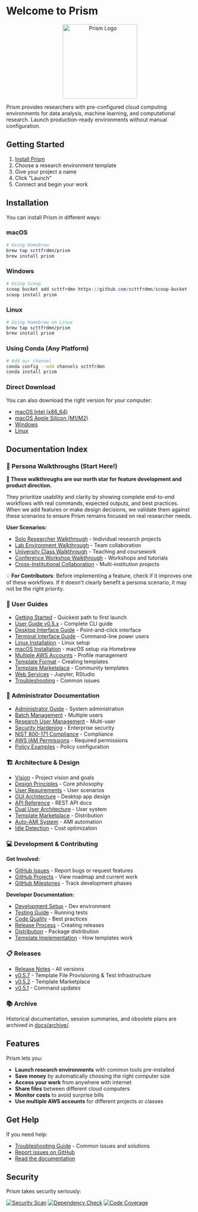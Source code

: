 # Welcome to Prism

<p align="center">
  <img src="images/prism-transparent.png" alt="Prism Logo" width="200">
</p>

Prism provides researchers with pre-configured cloud computing environments for data analysis, machine learning, and computational research. Launch production-ready environments without manual configuration.

## Getting Started

1. [Install Prism](#installation)
2. Choose a research environment template
3. Give your project a name
4. Click "Launch"
5. Connect and begin your work

## Installation

You can install Prism in different ways:

### macOS

```bash
# Using Homebrew
brew tap scttfrdmn/prism
brew install prism
```

### Windows

```powershell
# Using Scoop
scoop bucket add scttfrdmn https://github.com/scttfrdmn/scoop-bucket
scoop install prism
```

### Linux

```bash
# Using Homebrew on Linux
brew tap scttfrdmn/prism
brew install prism
```

### Using Conda (Any Platform)

```bash
# Add our channel
conda config --add channels scttfrdmn
conda install prism
```

### Direct Download

You can also download the right version for your computer:

- [macOS Intel (x86_64)](https://github.com/scttfrdmn/prism/releases/latest/download/prism-darwin-amd64.tar.gz)
- [macOS Apple Silicon (M1/M2)](https://github.com/scttfrdmn/prism/releases/latest/download/prism-darwin-arm64.tar.gz)
- [Windows](https://github.com/scttfrdmn/prism/releases/latest/download/prism-windows-amd64.zip)
- [Linux](https://github.com/scttfrdmn/prism/releases/latest/download/prism-linux-amd64.tar.gz)

## Documentation Index

### 👥 Persona Walkthroughs (Start Here!)

**🎯 These walkthroughs are our north star for feature development and product direction.**

They prioritize usability and clarity by showing complete end-to-end workflows with real commands, expected outputs, and best practices. When we add features or make design decisions, we validate them against these scenarios to ensure Prism remains focused on real researcher needs.

**User Scenarios:**

- [Solo Researcher Walkthrough](USER_SCENARIOS/01_SOLO_RESEARCHER_WALKTHROUGH.md) - Individual research projects
- [Lab Environment Walkthrough](USER_SCENARIOS/02_LAB_ENVIRONMENT_WALKTHROUGH.md) - Team collaboration
- [University Class Walkthrough](USER_SCENARIOS/03_UNIVERSITY_CLASS_WALKTHROUGH.md) - Teaching and coursework
- [Conference Workshop Walkthrough](USER_SCENARIOS/04_CONFERENCE_WORKSHOP_WALKTHROUGH.md) - Workshops and tutorials
- [Cross-Institutional Collaboration](USER_SCENARIOS/05_CROSS_INSTITUTIONAL_COLLABORATION_WALKTHROUGH.md) - Multi-institution projects

💡 **For Contributors**: Before implementing a feature, check if it improves one of these workflows. If it doesn't clearly benefit a persona scenario, it may not be the right priority.

### 🚀 User Guides

- [Getting Started](user-guides/ZERO_SETUP_GUIDE.md) - Quickest path to first launch
- [User Guide v0.5.x](user-guides/USER_GUIDE_v0.5.x.md) - Complete CLI guide
- [Desktop Interface Guide](user-guides/GUI_USER_GUIDE.md) - Point-and-click interface
- [Terminal Interface Guide](user-guides/TUI_USER_GUIDE.md) - Command-line power users
- [Linux Installation](user-guides/LINUX_INSTALLATION.md) - Linux setup
- [macOS Installation](user-guides/MACOS_INSTALLATION.md) - macOS setup via Homebrew
- [Multiple AWS Accounts](user-guides/MULTI_PROFILE_GUIDE.md) - Profile management
- [Template Format](user-guides/TEMPLATE_FORMAT.md) - Creating templates
- [Template Marketplace](user-guides/TEMPLATE_MARKETPLACE_USER_GUIDE.md) - Community templates
- [Web Services](user-guides/WEB_SERVICES_INTEGRATION_GUIDE.md) - Jupyter, RStudio
- [Troubleshooting](user-guides/TROUBLESHOOTING.md) - Common issues

### 🔧 Administrator Documentation

- [Administrator Guide](admin-guides/ADMINISTRATOR_GUIDE.md) - System administration
- [Batch Management](admin-guides/BATCH_INVITATION_GUIDE.md) - Multiple users
- [Research User Management](admin-guides/RESEARCH_USER_MANAGEMENT_GUIDE.md) - Multi-user
- [Security Hardening](admin-guides/SECURITY_HARDENING_GUIDE.md) - Enterprise security
- [NIST 800-171 Compliance](admin-guides/NIST_800_171_COMPLIANCE.md) - Compliance
- [AWS IAM Permissions](admin-guides/AWS_IAM_PERMISSIONS.md) - Required permissions
- [Policy Examples](admin-guides/BASIC_POLICY_EXAMPLES.md) - Policy configuration

### 🏗️ Architecture & Design

- [Vision](VISION.md) - Project vision and goals
- [Design Principles](DESIGN_PRINCIPLES.md) - Core philosophy
- [User Requirements](USER_REQUIREMENTS.md) - User scenarios
- [GUI Architecture](architecture/GUI_ARCHITECTURE.md) - Desktop app design
- [API Reference](architecture/DAEMON_API_REFERENCE.md) - REST API docs
- [Dual User Architecture](architecture/DUAL_USER_ARCHITECTURE.md) - User system
- [Template Marketplace](architecture/TEMPLATE_MARKETPLACE_ARCHITECTURE.md) - Distribution
- [Auto-AMI System](architecture/AUTO_AMI_SYSTEM.md) - AMI automation
- [Idle Detection](architecture/IDLE_DETECTION.md) - Cost optimization

### 💻 Development & Contributing

**Get Involved:**
- [GitHub Issues](https://github.com/scttfrdmn/prism/issues) - Report bugs or request features
- [GitHub Projects](https://github.com/scttfrdmn/prism/projects) - View roadmap and current work
- [GitHub Milestones](https://github.com/scttfrdmn/prism/milestones) - Track development phases

**Developer Documentation:**
- [Development Setup](development/DEVELOPMENT_SETUP.md) - Dev environment
- [Testing Guide](development/TESTING.md) - Running tests
- [Code Quality](development/CODE_QUALITY_BEST_PRACTICES.md) - Best practices
- [Release Process](development/RELEASE_PROCESS.md) - Creating releases
- [Distribution](development/DISTRIBUTION.md) - Package distribution
- [Template Implementation](development/TEMPLATE_SYSTEM_IMPLEMENTATION.md) - How templates work

### 📋 Releases

- [Release Notes](releases/RELEASE_NOTES.md) - All versions
- [v0.5.7](releases/RELEASE_NOTES_v0.5.7.md) - Template File Provisioning & Test Infrastructure
- [v0.5.2](releases/RELEASE_NOTES_v0.5.2.md) - Template Marketplace
- [v0.5.1](releases/RELEASE_NOTES_v0.5.1.md) - Command updates

### 📚 Archive

Historical documentation, session summaries, and obsolete plans are archived in [docs/archive/](archive/README.md).

## Features

Prism lets you:

- **Launch research environments** with common tools pre-installed
- **Save money** by automatically choosing the right computer size
- **Access your work** from anywhere with internet
- **Share files** between different cloud computers
- **Monitor costs** to avoid surprise bills
- **Use multiple AWS accounts** for different projects or classes

## Get Help

If you need help:

- [Troubleshooting Guide](TROUBLESHOOTING.md) - Common issues and solutions
- [Report issues on GitHub](https://github.com/scttfrdmn/prism/issues)
- [Read the documentation](https://prism.io/docs)

## Security

Prism takes security seriously:

[![Security Scan](https://img.shields.io/badge/Security%20Scan-Passing-brightgreen)](https://github.com/scttfrdmn/prism/actions)
[![Dependency Check](https://img.shields.io/badge/Dependencies-No%20Known%20Vulnerabilities-brightgreen)](https://github.com/scttfrdmn/prism/actions)
[![Code Coverage](https://img.shields.io/badge/Code%20Coverage-87%25-brightgreen)](https://github.com/scttfrdmn/prism/actions)